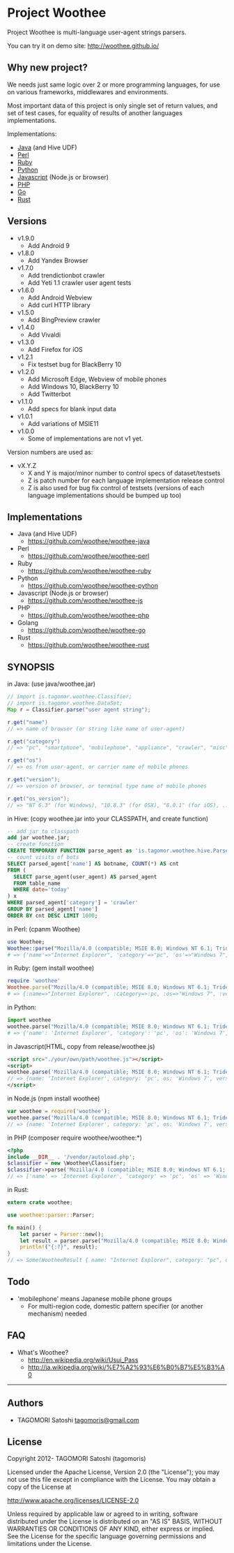 # Project Woothee

Project Woothee is multi-language user-agent strings parsers.

You can try it on demo site: http://woothee.github.io/

## Why new project?

We needs just same logic over 2 or more programming languages, for use on various frameworks, middlewares and environments.

Most important data of this project is only single set of return values, and set of test cases, for equality of results of another languages implementations.

Implementations:

* [Java](https://github.com/woothee/woothee-java) (and Hive UDF)
* [Perl](https://github.com/woothee/woothee-perl)
* [Ruby](https://github.com/woothee/woothee-ruby)
* [Python](https://github.com/woothee/woothee-python)
* [Javascript](https://github.com/woothee/woothee-js) (Node.js or browser)
* [PHP](https://github.com/woothee/woothee-php)
* [Go](https://github.com/woothee/woothee-go)
* [Rust](https://github.com/woothee/woothee-rust)

## Versions

* v1.9.0
  * Add Android 9
* v1.8.0
  * Add Yandex Browser
* v1.7.0
  * Add trendictionbot crawler
  * Add Yeti 1.1 crawler user agent tests
* v1.6.0
  * Add Android Webview
  * Add curl HTTP library
* v1.5.0
  * Add BingPreview crawler
* v1.4.0
  * Add Vivaldi
* v1.3.0
  * Add Firefox for iOS
* v1.2.1
  * Fix testset bug for BlackBerry 10
* v1.2.0
  * Add Microsoft Edge, Webview of mobile phones
  * Add Windows 10, BlackBerry 10
  * Add Twitterbot
* v1.1.0
  * Add specs for blank input data
* v1.0.1
  * Add variations of MSIE11
* v1.0.0
  * Some of implementations are not v1 yet.

Version numbers are used as:
* vX.Y.Z
  * X and Y is major/minor number to control specs of dataset/testsets
  * Z is patch number for each language implementation release control
  * Z is also used for bug fix control of testsets (versions of each language implementations should be bumped up too)

## Implementations

* Java (and Hive UDF)
  * https://github.com/woothee/woothee-java
* Perl
  * https://github.com/woothee/woothee-perl
* Ruby
  * https://github.com/woothee/woothee-ruby
* Python
  * https://github.com/woothee/woothee-python
* Javascript (Node.js or browser)
  * https://github.com/woothee/woothee-js
* PHP
  * https://github.com/woothee/woothee-php
* Golang
  * https://github.com/woothee/woothee-go
* Rust
  * https://github.com/woothee/woothee-rust

## SYNOPSIS
in Java: (use java/woothee.jar)

```java
// import is.tagomor.woothee.Classifier;
// import is.tagomor.woothee.DataSet;
Map r = Classifier.parse("user agent string");

r.get("name")
// => name of browser (or string like name of user-agent)

r.get("category")
// => "pc", "smartphone", "mobilephone", "appliance", "crawler", "misc", "unknown"

r.get("os")
// => os from user-agent, or carrier name of mobile phones

r.get("version");
// => version of browser, or terminal type name of mobile phones

r.get("os_version");
// => "NT 6.3" (for Windows), "10.8.3" (for OSX), "8.0.1" (for iOS), ....
```

in Hive: (copy woothee.jar into your CLASSPATH, and create function)
```sql
-- add jar to classpath
add jar woothee.jar;
-- create function
CREATE TEMPORARY FUNCTION parse_agent as 'is.tagomor.woothee.hive.ParseAgent';
-- count visits of bots
SELECT parsed_agent['name'] AS botname, COUNT(*) AS cnt
FROM (
  SELECT parse_agent(user_agent) AS parsed_agent
  FROM table_name
  WHERE date='today'
) x
WHERE parsed_agent['category'] = 'crawler'
GROUP BY parsed_agent['name']
ORDER BY cnt DESC LIMIT 1000;
```

in Perl: (cpanm Woothee)

```perl
use Woothee;
Woothee::parse("Mozilla/4.0 (compatible; MSIE 8.0; Windows NT 6.1; Trident/4.0)");
# => {'name'=>"Internet Explorer", 'category'=>"pc", 'os'=>"Windows 7", 'version'=>"8.0", 'vendor'=>"Microsoft", 'os_version'=>"NT 6.1"}
```

in Ruby: (gem install woothee)

```ruby
require 'woothee'
Woothee.parse("Mozilla/4.0 (compatible; MSIE 8.0; Windows NT 6.1; Trident/4.0)")
# => {:name=>"Internet Explorer", :category=>:pc, :os=>"Windows 7", :version=>"8.0", :vendor=>"Microsoft", :os_version=>"NT 6.1"}
```

in Python:

```python
import woothee
woothee.parse("Mozilla/4.0 (compatible; MSIE 8.0; Windows NT 6.1; Trident/4.0)")
# => {'name': 'Internet Explorer', 'category': 'pc', 'os': 'Windows 7', 'version': '8.0', 'vendor': 'Microsoft'}
```

in Javascript(HTML, copy from release/woothee.js)
```html
<script src="./your/own/path/woothee.js"></script>
<script>
woothee.parse('Mozilla/4.0 (compatible; MSIE 8.0; Windows NT 6.1; Trident/4.0)')
// => {name: 'Internet Explorer', category: 'pc', os: 'Windows 7', version: '8.0', vendor: 'Microsoft', os_version: 'NT 6.1'}
</script>
```

in Node.js (npm install woothee)

```javascript
var woothee = require('woothee');
woothee.parse('Mozilla/4.0 (compatible; MSIE 8.0; Windows NT 6.1; Trident/4.0)')
// => {name: 'Internet Explorer', category: 'pc', os: 'Windows 7', version: '8.0', vendor: 'Microsoft', os_version: 'NT 6.1'}
```

in PHP (composer require woothee/woothee:\*)

```php
<?php
include __DIR__ . '/vendor/autoload.php';
$classifier = new \Woothee\Classifier;
$classifier->parse('Mozilla/4.0 (compatible; MSIE 8.0; Windows NT 6.1; Trident/4.0)');
// => ['name' => 'Internet Explorer', 'category' => 'pc', 'os' => 'Windows 7', 'version' => '8.0', 'vendor' => 'Microsoft']
```

in Rust:

```rust
extern crate woothee;

use woothee::parser::Parser;

fn main() {
    let parser = Parser::new();
    let result = parser.parse("Mozilla/4.0 (compatible; MSIE 8.0; Windows NT 6.1; Trident/4.0)");
    println!("{:?}", result);
}
// => Some(WootheeResult { name: "Internet Explorer", category: "pc", os: "Windows 7", os_version: "NT 6.1", browser_type: "UNKNOWN", version: "8.0", vendor: "Microsoft" })
```

## Todo

* 'mobilephone' means Japanese mobile phone groups
  * For multi-region code, domestic pattern specifier (or another mechanism) needed

## FAQ

* What's Woothee?
  * http://en.wikipedia.org/wiki/Usui_Pass
  * http://ja.wikipedia.org/wiki/%E7%A2%93%E6%B0%B7%E5%B3%A0

* * * * *

## Authors

* TAGOMORI Satoshi <tagomoris@gmail.com>

## License

Copyright 2012- TAGOMORI Satoshi (tagomoris)

Licensed under the Apache License, Version 2.0 (the "License");
you may not use this file except in compliance with the License.
You may obtain a copy of the License at

   http://www.apache.org/licenses/LICENSE-2.0

Unless required by applicable law or agreed to in writing, software
distributed under the License is distributed on an "AS IS" BASIS,
WITHOUT WARRANTIES OR CONDITIONS OF ANY KIND, either express or implied.
See the License for the specific language governing permissions and
limitations under the License.
